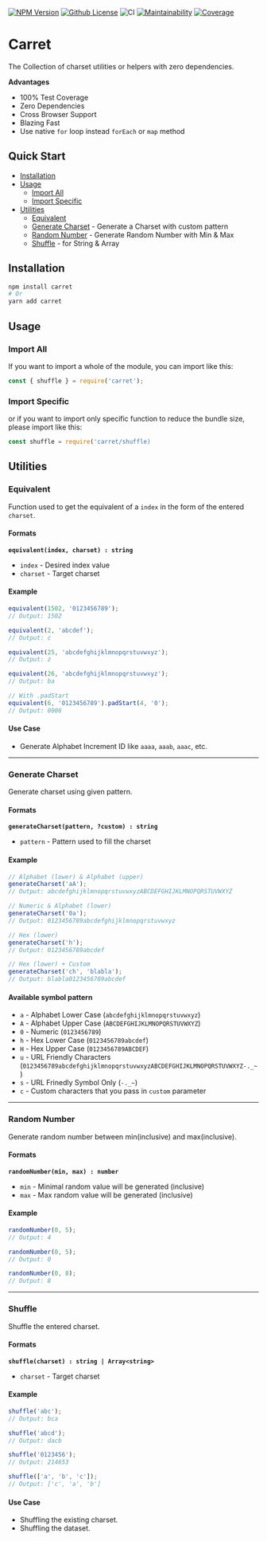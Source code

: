 [![NPM Version](https://badgen.net/npm/v/carret?icon=npm)](https://www.npmjs.com/package/carret)
[![Github License](https://badgen.net/github/license/lamualfa/carret?color=purple&label=license)](https://github.com/lamualfa/carret/blob/master/LICENSE)
![CI](https://github.com/lamualfa/carret/workflows/CI/badge.svg)
[![Maintainability](https://api.codeclimate.com/v1/badges/3fc685eeb43acfed16aa/maintainability)](https://codeclimate.com/github/lamualfa/carret/maintainability)
[![Coverage](https://codecov.io/gh/lamualfa/carret/branch/master/graph/badge.svg?token=NZ6VHIHJJV)](https://codecov.io/gh/lamualfa/carret)

# Carret

The Collection of charset utilities or helpers with zero dependencies.

**Advantages**

- 100% Test Coverage
- Zero Dependencies
- Cross Browser Support
- Blazing Fast
- Use native `for` loop instead `forEach` or `map` method

## Quick Start

- [Installation](#installation)
- [Usage](#usage)
  - [Import All](#import-all)
  - [Import Specific](#import-specific)
- [Utilities](#utilities)
  - [Equivalent](#equivalent)
  - [Generate Charset](#generate-charset) - Generate a Charset with custom pattern
  - [Random Number](#random-number) - Generate Random Number with Min & Max
  - [Shuffle](#shuffle) - for String & Array

## Installation

```bash
npm install carret
# Or
yarn add carret
```

## Usage

### Import All
If you want to import a whole of the module, you can import like this:

```js
const { shuffle } = require('carret');
```

### Import Specific

or if you want to import only specific function to reduce the bundle size, please import like this:

```js
const shuffle = require('carret/shuffle)
```

## Utilities

### Equivalent

Function used to get the equivalent of a `index` in the form of the entered `charset`.

#### Formats

**`equivalent(index, charset) : string`**

- `index` - Desired index value
- `charset` - Target charset

#### Example

```js
equivalent(1502, '0123456789');
// Output: 1502

equivalent(2, 'abcdef');
// Output: c

equivalent(25, 'abcdefghijklmnopqrstuvwxyz');
// Output: z

equivalent(26, 'abcdefghijklmnopqrstuvwxyz');
// Output: ba

// With .padStart
equivalent(6, '0123456789').padStart(4, '0');
// Output: 0006
```

#### Use Case

- Generate Alphabet Increment ID like `aaaa`, `aaab`, `aaac`, etc.

<hr>

### Generate Charset

Generate charset using given pattern.

#### Formats

**`generateCharset(pattern, ?custom) : string`**

- `pattern` - Pattern used to fill the charset

#### Example

```js
// Alphabet (lower) & Alphabet (upper)
generateCharset('aA');
// Output: abcdefghijklmnopqrstuvwxyzABCDEFGHIJKLMNOPQRSTUVWXYZ

// Numeric & Alphabet (lower)
generateCharset('0a');
// Output: 0123456789abcdefghijklmnopqrstuvwxyz

// Hex (lower)
generateCharset('h');
// Output: 0123456789abcdef

// Hex (lower) + Custom
generateCharset('ch', 'blabla');
// Output: blabla0123456789abcdef
```

#### Available symbol pattern

- `a` - Alphabet Lower Case (`abcdefghijklmnopqrstuvwxyz`)
- `A` - Alphabet Upper Case (`ABCDEFGHIJKLMNOPQRSTUVWXYZ`)
- `0` - Numeric (`0123456789`)
- `h` - Hex Lower Case (`0123456789abcdef`)
- `H` - Hex Upper Case (`0123456789ABCDEF`)
- `u` - URL Friendly Characters (`0123456789abcdefghijklmnopqrstuvwxyzABCDEFGHIJKLMNOPQRSTUVWXYZ-._~`)
- `s` - URL Frinedly Symbol Only (`-._~`)
- `c` - Custom characters that you pass in `custom` parameter

<hr>

### Random Number

Generate random number between min(inclusive) and max(inclusive).

#### Formats

**`randomNumber(min, max) : number`**

- `min` - Minimal random value will be generated (inclusive)
- `max` - Max random value will be generated (inclusive)

#### Example

```js
randomNumber(0, 5);
// Output: 4

randomNumber(0, 5);
// Output: 0

randomNumber(0, 8);
// Output: 8
```

<hr>

### Shuffle

Shuffle the entered charset.

#### Formats

**`shuffle(charset) : string | Array<string>`**

- `charset` - Target charset

#### Example

```js
shuffle('abc');
// Output: bca

shuffle('abcd');
// Output: dacb

shuffle('0123456');
// Output: 214653

shuffle(['a', 'b', 'c']);
// Output: ['c', 'a', 'b']
```

#### Use Case

- Shuffling the existing charset.
- Shuffling the dataset.